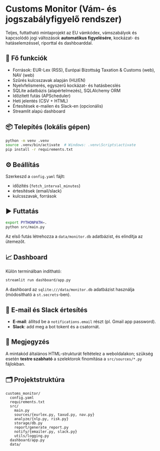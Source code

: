 # Customs Monitor (Vám- és jogszabályfigyelő rendszer)

Teljes, futtatható mintaprojekt az EU vámkódex, vámszabályok és kapcsolódó jogi változások **automatikus figyelésére**, kockázat- és hatáselemzéssel, riporttal és dashboarddal.

## 🚀 Fő funkciók
- Források: EUR-Lex (RSS), Európai Bizottság Taxation & Customs (web), NAV (web)
- Szűrés kulcsszavak alapján (HU/EN)
- Nyelvfelismerés, egyszerű kockázat- és hatásbecslés
- SQLite adatbázis (alapértelmezés), SQLAlchemy ORM
- Időzített futás (APScheduler)
- Heti jelentés (CSV + HTML)
- Értesítések e-mailen és Slack-en (opcionális)
- Streamlit alapú dashboard

## 📦 Telepítés (lokális gépen)
```bash
python -m venv .venv
source .venv/bin/activate  # Windows: .venv\Scripts\activate
pip install -r requirements.txt
```

## ⚙️ Beállítás
Szerkeszd a `config.yaml` fájlt:
- időzítés (`fetch_interval_minutes`)
- értesítések (email/slack)
- kulcsszavak, források

## ▶️ Futtatás
```bash
export PYTHONPATH=.
python src/main.py
```
Az első futás létrehozza a `data/monitor.db` adatbázist, és elindítja az ütemezőt.

## 📈 Dashboard
Külön terminálban indítható:
```bash
streamlit run dashboard/app.py
```
A dashboard az `sqlite:///data/monitor.db` adatbázist használja (módosítható a `st.secrets`-ben).

## 📨 E-mail és Slack értesítés
- **E-mail**: állítsd be a `notifications.email` részt (pl. Gmail app password).
- **Slack**: add meg a bot tokent és a csatornát.

## 🔐 Megjegyzés
A mintakód általános HTML-strukturát feltételez a weboldalakon; szükség esetén **testre szabható** a szelektorok finomítása a `src/sources/*.py` fájlokban.

## 🗂 Projektstruktúra
```
customs_monitor/
  config.yaml
  requirements.txt
  src/
    main.py
    sources/{eurlex.py, taxud.py, nav.py}
    analyze/{nlp.py, risk.py}
    storage/db.py
    report/generate_report.py
    notify/{emailer.py, slack.py}
    utils/logging.py
  dashboard/app.py
  data/
```
